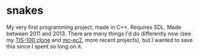 # snakes
My very first programming project, made in C++. Requires SDL. Made between 2011 and 2013. There are many things I'd do differently now (see my [TIS-100 clone](https://github.com/TakingItCasual/TakingItCasual.github.io) and [mc-ec2](https://github.com/TakingItCasual/mc-ec2), more recent projects), but I wanted to save this since I spent so long on it.
